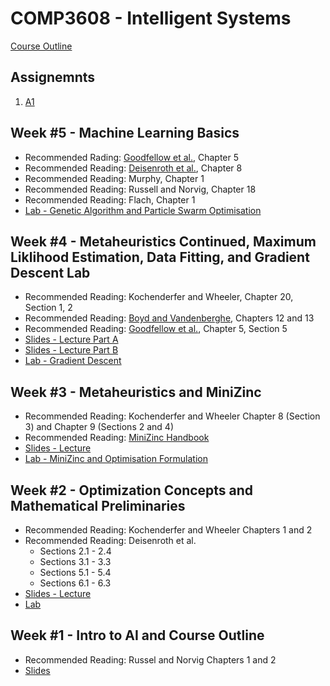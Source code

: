 # COMP3608 - Intelligent Systems

[Course Outline](https://github.com/InzamamRahaman/COMP3608-2020/blob/master/Outline.pdf)

## Assignemnts
1. [A1](https://github.com/InzamamRahaman/COMP3608-2020/tree/master/assignments)

## Week #5 - Machine Learning Basics
* Recommended Rading: [Goodfellow et al.](https://www.deeplearningbook.org/contents/ml.html), Chapter 5
* Recommended Reading: [Deisenroth et al.](https://mml-book.github.io/book/mml-book.pdf), Chapter 8
* Recommended Reading: Murphy, Chapter 1
* Recommended Reading: Russell and Norvig, Chapter 18
* Recommended Reading: Flach, Chapter 1
* [Lab - Genetic Algorithm and Particle Swarm Optimisation](https://github.com/InzamamRahaman/COMP3608-2020/tree/master/labs/3)

## Week #4 - Metaheuristics Continued, Maximum Liklihood Estimation, Data Fitting, and Gradient Descent Lab
* Recommended Reading: Kochenderfer and Wheeler, Chapter 20, Section 1, 2
* Recommended Reading: [Boyd and Vandenberghe](http://vmls-book.stanford.edu/vmls.pdf), Chapters 12 and 13
* Recommended Reading: [Goodfellow et al.](https://www.deeplearningbook.org/contents/ml.html), Chapter 5, Section 5
* [Slides - Lecture Part A](https://github.com/InzamamRahaman/COMP3608-2020/blob/master/lectures/pdf/Lecture4a%20-%20Expression%20Optimisation.key)
* [Slides - Lecture Part B](https://github.com/InzamamRahaman/COMP3608-2020/blob/master/lectures/pdf/Lecture%204b%20-%20MLE.pdf)
* [Lab - Gradient Descent](https://github.com/InzamamRahaman/COMP3608-2020/tree/master/labs/2)
   
## Week #3 - Metaheuristics and MiniZinc
* Recommended Reading: Kochenderfer and Wheeler Chapter 8 (Section 3) and Chapter 9 (Sections 2 and 4)
* Recommended Reading: [MiniZinc Handbook](https://www.minizinc.org/doc-2.3.0/en/)
* [Slides - Lecture](https://github.com/InzamamRahaman/COMP3608-2020/blob/master/lectures/pdf/Lecture%203%20-%20Metaheuristics.pdf)
* [Lab - MiniZinc and Optimisation Formulation](https://github.com/InzamamRahaman/COMP3608-2020/tree/master/labs/2)

## Week #2 - Optimization Concepts and Mathematical Preliminaries
* Recommended Reading: Kochenderfer and Wheeler Chapters 1 and 2
* Recommended Reading: Deisenroth et al.
  * Sections 2.1 - 2.4
  * Sections 3.1 - 3.3
  * Sections 5.1  - 5.4
  * Sections 6.1 - 6.3
* [Slides - Lecture](https://github.com/InzamamRahaman/COMP3608-2020/blob/master/lectures/pdf/Lecture%202%20-%20Intro%20to%20Optimization.pdf)
* [Lab](https://github.com/InzamamRahaman/COMP3608-2020/tree/master/labs/1)

## Week #1 - Intro to AI and Course Outline
* Recommended Reading: Russel and Norvig Chapters 1 and 2
* [Slides](https://github.com/InzamamRahaman/COMP3608-2020/blob/master/lectures/pdf/Lecture%201%20-%20Intro%20to%20Intelligence%20.pdf)
